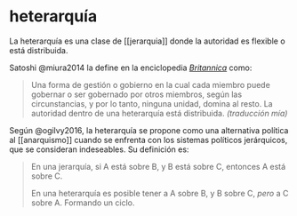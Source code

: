 # heterarquía
La heterarquía es una clase de [[jerarquia]] donde la autoridad es flexible o está distribuida.

Satoshi @miura2014 la define en la enciclopedia [*Britannica*](https://www.britannica.com/topic/heterarchy) como:

>Una forma de gestión o gobierno en la cual cada miembro puede gobernar o ser gobernado por otros miembros, según las circunstancias, y por lo tanto, ninguna unidad, domina al resto. La autoridad dentro de una heterarquía está distribuida. *(traducción mía)*

Según @ogilvy2016, la heterarquía se propone como una alternativa política al [[anarquismo]] cuando se enfrenta con los sistemas políticos jerárquicos, que se consideran indeseables. Su definición es:

>En una jerarquía, si A está sobre B, y B está sobre C, entonces A está sobre C.
>
>En una heterarquía es posible tener a A  sobre B, y B sobre C, *pero* a C sobre A. Formando un ciclo.
